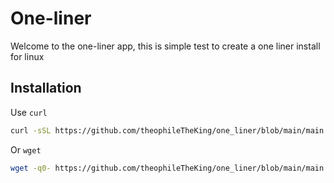 # One-liner

Welcome to the one-liner app, this is simple test to create a one liner install for linux

## Installation

Use `curl`

```Bash
curl -sSL https://github.com/theophileTheKing/one_liner/blob/main/main.sh | bash
```

Or `wget`

```Bash
wget -q0- https://github.com/theophileTheKing/one_liner/blob/main/main.sh | bash
```
